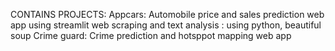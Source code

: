 CONTAINS PROJECTS:
Appcars: Automobile price and sales prediction web app using streamlit
web scraping and text analysis : using python, beautiful soup
Crime guard: Crime prediction and hotsppot mapping web app 

